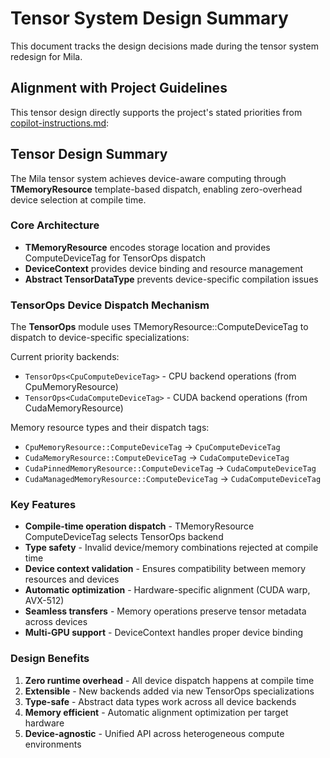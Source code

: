 # Tensor System Design Summary

This document tracks the design decisions made during the tensor system redesign for Mila.

## Alignment with Project Guidelines

This tensor design directly supports the project's stated priorities from [copilot-instructions.md](.github/copilot-instructions.md):

## Tensor Design Summary

The Mila tensor system achieves device-aware computing through **TMemoryResource** template-based dispatch, enabling zero-overhead device selection at compile time.

### Core Architecture

- **TMemoryResource** encodes storage location and provides ComputeDeviceTag for TensorOps dispatch
- **DeviceContext** provides device binding and resource management  
- **Abstract TensorDataType** prevents device-specific compilation issues

### TensorOps Device Dispatch Mechanism

The **TensorOps** module uses TMemoryResource::ComputeDeviceTag to dispatch to device-specific specializations:

Current priority backends:
- `TensorOps<CpuComputeDeviceTag>` - CPU backend operations (from CpuMemoryResource)
- `TensorOps<CudaComputeDeviceTag>` - CUDA backend operations (from CudaMemoryResource)

Memory resource types and their dispatch tags:
- `CpuMemoryResource::ComputeDeviceTag` -> `CpuComputeDeviceTag`
- `CudaMemoryResource::ComputeDeviceTag` -> `CudaComputeDeviceTag`
- `CudaPinnedMemoryResource::ComputeDeviceTag` -> `CudaComputeDeviceTag`
- `CudaManagedMemoryResource::ComputeDeviceTag` -> `CudaComputeDeviceTag`

### Key Features

- **Compile-time operation dispatch** - TMemoryResource ComputeDeviceTag selects TensorOps backend
- **Type safety** - Invalid device/memory combinations rejected at compile time
- **Device context validation** - Ensures compatibility between memory resources and devices
- **Automatic optimization** - Hardware-specific alignment (CUDA warp, AVX-512)
- **Seamless transfers** - Memory operations preserve tensor metadata across devices
- **Multi-GPU support** - DeviceContext handles proper device binding

### Design Benefits

1. **Zero runtime overhead** - All device dispatch happens at compile time
2. **Extensible** - New backends added via new TensorOps specializations
3. **Type-safe** - Abstract data types work across all device backends
4. **Memory efficient** - Automatic alignment optimization per target hardware
5. **Device-agnostic** - Unified API across heterogeneous compute environments